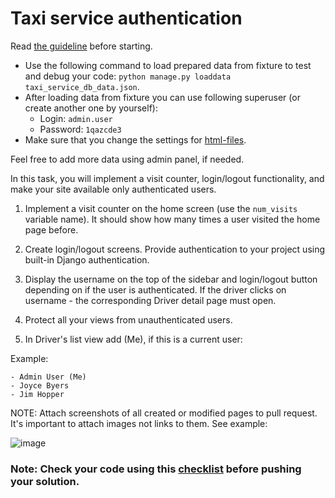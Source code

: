 # Taxi service authentication 

Read [the guideline](https://github.com/mate-academy/py-task-guideline/blob/main/README.md) before starting.
- Use the following command to load prepared data from fixture to test and debug your code:
  `python manage.py loaddata taxi_service_db_data.json`.
- After loading data from fixture you can use following superuser (or create another one by yourself):
  - Login: `admin.user`
  - Password: `1qazcde3`
- Make sure that you change the settings for [html-files](https://github.com/mate-academy/py-task-guideline/blob/main/html_settings/README.MD).

Feel free to add more data using admin panel, if needed.

In this task, you will implement a visit counter, login/logout functionality, and make your site available only 
authenticated users.

1. Implement a visit counter on the home screen (use the `num_visits` variable name). It should show how many times a user visited the home page before.

2. Create login/logout screens. Provide authentication to your project using built-in Django authentication.

3. Display the username on the top of the sidebar and login/logout button depending on if the user is authenticated.
If the driver clicks on username - the corresponding Driver detail page must open.

4. Protect all your views from unauthenticated users.

5. In Driver's list view add (Me), if this is a current user:
    
Example:
```
- Admin User (Me)
- Joyce Byers
- Jim Hopper
```

NOTE: Attach screenshots of all created or modified pages to pull request. It's important to attach images not links to them. See example:

![image](https://mate-academy-images.s3.eu-central-1.amazonaws.com/python_pr_with_images.png)

### Note: Check your code using this [checklist](checklist.md) before pushing your solution.
